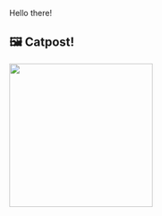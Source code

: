 Hello there!



## 🖼️ Catpost!

<sub>
    <img src="https://cdn2.thecatapi.com/images/YcEKB2-n4.jpg" height="256">
</sub>

